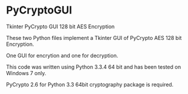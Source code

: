 PyCryptoGUI
===========

Tkinter PyCrypto GUI 128 bit AES Encryption 

These two Python files implement a Tkinter GUI of PyCrypto AES 128 bit Encryption.

One GUI for encrytion and one for decryption.

This code was written using Python 3.3.4 64 bit and has been tested on Windows 7 only.

PyCrypto 2.6 for Python 3.3 64bit cryptography package is required.
